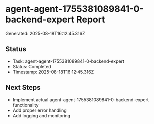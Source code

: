 # agent-agent-1755381089841-0-backend-expert Report

Generated: 2025-08-18T16:12:45.316Z

## Status
- Task: agent-agent-1755381089841-0-backend-expert
- Status: Completed
- Timestamp: 2025-08-18T16:12:45.316Z

## Next Steps
- Implement actual agent-agent-1755381089841-0-backend-expert functionality
- Add proper error handling
- Add logging and monitoring
